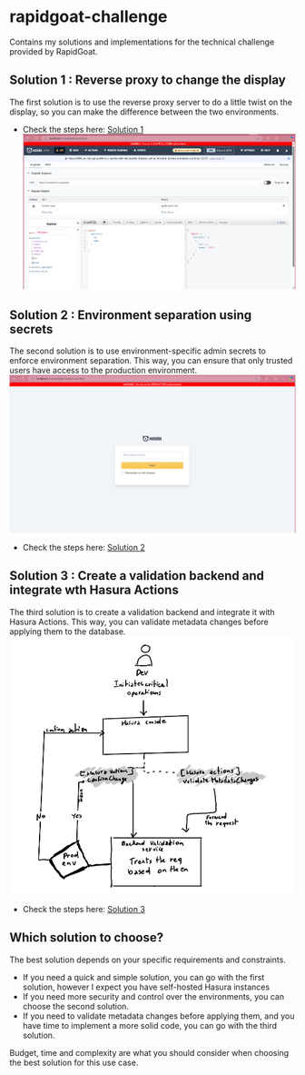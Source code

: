 # rapidgoat-challenge
Contains my solutions and implementations for the technical challenge provided by RapidGoat. 

## Solution 1 : Reverse proxy to change the display
The first solution is to use the reverse proxy server to do a little twist on the display, so you can make the difference between the two environments.

- Check the steps here: [Solution 1](Playground1/README.md)
![alt text](img/image.png)



## Solution 2 : Environment separation using secrets
The second solution is to use environment-specific admin secrets to enforce environment separation. This way, you can ensure that only trusted users have access to the production environment.
![alt text](img/image-2.png)
- Check the steps here: [Solution 2](Playground2/README.md)

## Solution 3 : Create a validation backend and integrate wth Hasura Actions
The third solution is to create a validation backend and integrate it with Hasura Actions. This way, you can validate metadata changes before applying them to the database.
![alt text](img/image-1.png)

- Check the steps here: [Solution 3](Playground3/README.md)

## Which solution to choose?
The best solution depends on your specific requirements and constraints. 
- If you need a quick and simple solution, you can go with the first solution, however I expect you have self-hosted Hasura instances
- If you need more security and control over the environments, you can choose the second solution.
- If you need to validate metadata changes before applying them, and you have time to implement a more solid code, you can go with the third solution.

Budget, time and complexity are what you should consider when choosing the best solution for this use case.